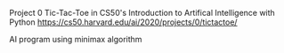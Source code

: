 Project 0 Tic-Tac-Toe in CS50's Introduction to Artifical Intelligence with Python
https://cs50.harvard.edu/ai/2020/projects/0/tictactoe/

AI program using minimax algorithm
